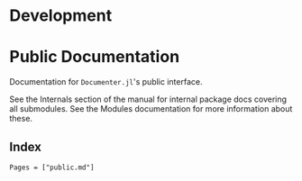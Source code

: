 # Development

# Public Documentation

Documentation for `Documenter.jl`'s public interface.

See the Internals section of the manual for internal package docs covering all submodules.
See the Modules documentation for more information about these.

## Index

```@contents
Pages = ["public.md"]
```
